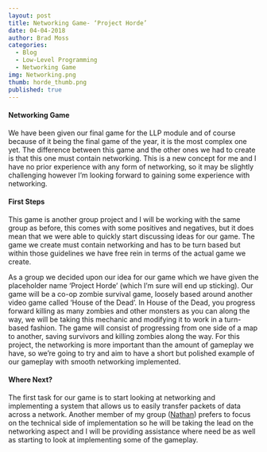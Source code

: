 ```yaml
---
layout: post
title: Networking Game- ‘Project Horde’
date: 04-04-2018
author: Brad Moss
categories:
  - Blog
  - Low-Level Programming
  - Networking Game
img: Networking.png
thumb: horde_thumb.png
published: true
---
```

#### Networking Game

We have been given our final game for the LLP module and of course because of it being the final game of the year, it is the most complex one yet. The difference between this game and the other ones we had to create is that this one must contain networking. This is a new concept for me and I have no prior experience with any form of networking, so it may be slightly challenging however I’m looking forward to gaining some experience with networking.

<!--more-->

#### First Steps

This game is another group project and I will be working with the same group as before, this comes with some positives and negatives, but it does mean that we were able to quickly start discussing ideas for our game. The game we create must contain networking and has to be turn based but within those guidelines we have free rein in terms of the actual game we create. 

As a group we decided upon our idea for our game which we have given the placeholder name ‘Project Horde’ (which I’m sure will end up sticking). Our game will be a co-op zombie survival game, loosely based around another video game called ‘House of the Dead’. In House of the Dead, you progress forward killing as many zombies and other monsters as you can along the way, we will be taking this mechanic and modifying it to work in a turn-based fashion. The game will consist of progressing from one side of a map to another, saving survivors and killing zombies along the way. For this project, the networking is more important than the amount of gameplay we have, so we’re going to try and aim to have a short but polished example of our gameplay with smooth networking implemented.

#### Where Next?

The first task for our game is to start looking at networking and implementing a system that allows us to easily transfer packets of data across a network. Another member of my group ([Nathan](https://n86-64.github.io/blog/)) prefers to focus on the technical side of implementation so he will be taking the lead on the networking aspect and I will be providing assistance where need be as well as starting to look at implementing some of the gameplay.

